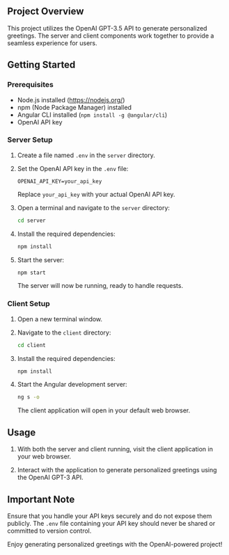 ## Project Overview

This project utilizes the OpenAI GPT-3.5 API to generate personalized greetings. The server and client components work together to provide a seamless experience for users.

## Getting Started

### Prerequisites

- Node.js installed (https://nodejs.org/)
- npm (Node Package Manager) installed
- Angular CLI installed (`npm install -g @angular/cli`)
- OpenAI API key

### Server Setup

1. Create a file named `.env` in the `server` directory.

2. Set the OpenAI API key in the `.env` file:

   ```
   OPENAI_API_KEY=your_api_key
   ```

   Replace `your_api_key` with your actual OpenAI API key.

3. Open a terminal and navigate to the `server` directory:

   ```bash
   cd server
   ```

4. Install the required dependencies:

   ```bash
   npm install
   ```

5. Start the server:

   ```bash
   npm start
   ```

   The server will now be running, ready to handle requests.

### Client Setup

1. Open a new terminal window.

2. Navigate to the `client` directory:

   ```bash
   cd client
   ```

3. Install the required dependencies:

   ```bash
   npm install
   ```

4. Start the Angular development server:

   ```bash
   ng s -o
   ```

   The client application will open in your default web browser.

## Usage

1. With both the server and client running, visit the client application in your web browser.

2. Interact with the application to generate personalized greetings using the OpenAI GPT-3 API.

## Important Note

Ensure that you handle your API keys securely and do not expose them publicly. The `.env` file containing your API key should never be shared or committed to version control.

Enjoy generating personalized greetings with the OpenAI-powered project!